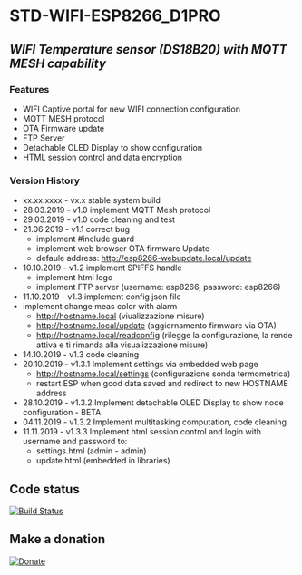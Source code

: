# STD-WIFI-ESP8266_D1PRO
## _WIFI Temperature sensor (DS18B20) with MQTT MESH capability_
### Features
- WIFI Captive portal for new WIFI connection configuration
- MQTT MESH protocol
- OTA Firmware update
- FTP Server
- Detachable OLED Display to show configuration
- HTML session control and data encryption

### Version History

 - xx.xx.xxxx - vx.x stable system build
 - 28.03.2019 - v1.0 implement MQTT Mesh protocol
 - 29.03.2019 - v1.0 code cleaning and test
 - 21.06.2019 - v1.1 correct bug
    - implement #include guard
    - implement web browser OTA firmware Update
    - defaule address: http://esp8266-webupdate.local/update
 - 10.10.2019 - v1.2 implement SPIFFS handle
    - implement html logo
    - implement FTP server (username: esp8266, password: esp8266)
 - 11.10.2019 - v1.3 implement config json file
 - implement change meas color with alarm
     - http://hostname.local  (viualizzazione misure)
     - http://hostname.local/update (aggiornamento firmware via OTA)
     - http://hostname.local/readconfig (rilegge la configurazione, la rende attiva e ti rimanda alla visualizzazione misure)
 - 14.10.2019 - v1.3 code cleaning
 - 20.10.2019 - v1.3.1 Implement settings via embedded web page
    - http://hostname.local/settings (configurazione sonda termometrica)
    - restart ESP when good data saved and redirect to new HOSTNAME address
 - 28.10.2019 - v1.3.2 Implement detachable OLED Display to show node configuration - BETA
 - 04.11.2019 - v1.3.2 Implement multitasking computation, code cleaning
 - 11.11.2019 - v1.3.3 Implement html session control and login with username and password to:
    - settings.html (admin - admin)
    - update.html (embedded in libraries)

## Code status
[![Build Status](https://travis-ci.org/joemccann/dillinger.svg?branch=master)](https://github.com/kattivik76/STD-WIFI-ESP8266_D1PRO)

## Make a donation
[![Donate](https://img.shields.io/badge/Donate-PayPal-green.svg)](https://www.paypal.com/donate/?hosted_button_id=38LNBHDPTZUU6)


